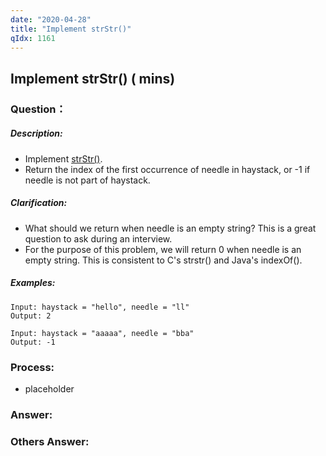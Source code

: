 ```yaml
---
date: "2020-04-28"
title: "Implement strStr()"
qIdx: 1161
---
```


## Implement strStr() ( mins)

### Question：

##### Description:
* Implement [strStr()](http://www.cplusplus.com/reference/cstring/strstr/).
* Return the index of the first occurrence of needle in haystack, or -1 if needle is not part of haystack.

##### Clarification:
* What should we return when needle is an empty string? This is a great question to ask during an interview.
* For the purpose of this problem, we will return 0 when needle is an empty string. This is consistent to C's strstr() and Java's indexOf().

##### Examples:
```
Input: haystack = "hello", needle = "ll"
Output: 2

Input: haystack = "aaaaa", needle = "bba"
Output: -1
```

### Process:
- placeholder

### Answer:

### Others Answer:

